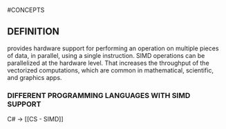 #CONCEPTS 
## DEFINITION 

provides hardware support for performing an operation on multiple pieces of data, in parallel, using a single instruction. SIMD operations can be parallelized at the hardware level. That increases the throughput of the vectorized computations, which are common in mathematical, scientific, and graphics apps.



### DIFFERENT PROGRAMMING LANGUAGES WITH SIMD SUPPORT

C# -> [[CS - SIMD]]